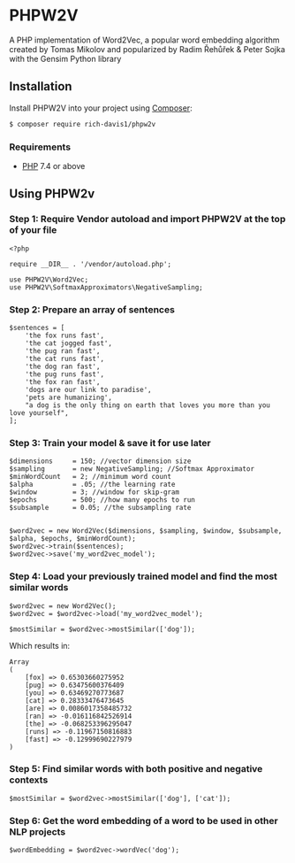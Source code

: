 # PHPW2V
A PHP implementation of Word2Vec, a popular word embedding algorithm created by Tomas Mikolov and popularized by Radim Řehůřek &amp; Peter Sojka with the Gensim Python library

## Installation
Install PHPW2V into your project using [Composer](https://getcomposer.org/):
```sh
$ composer require rich-davis1/phpw2v
```

### Requirements
- [PHP](https://php.net/manual/en/install.php) 7.4 or above



## Using PHPW2v


### Step 1: Require Vendor autoload and import PHPW2V at the top of your file

```
<?php

require __DIR__ . '/vendor/autoload.php';

use PHPW2V\Word2Vec;
use PHPW2V\SoftmaxApproximators\NegativeSampling;
```


### Step 2: Prepare an array of sentences

```
$sentences = [
    'the fox runs fast',
    'the cat jogged fast',
    'the pug ran fast',
    'the cat runs fast',
    'the dog ran fast',
    'the pug runs fast',
    'the fox ran fast',
    'dogs are our link to paradise',
    'pets are humanizing',
    "a dog is the only thing on earth that loves you more than you love yourself",    
];

```


### Step 3: Train your model & save it for use later

```
$dimensions     = 150; //vector dimension size
$sampling       = new NegativeSampling; //Softmax Approximator
$minWordCount   = 2; //minimum word count
$alpha          = .05; //the learning rate
$window         = 3; //window for skip-gram
$epochs         = 500; //how many epochs to run
$subsample      = 0.05; //the subsampling rate


$word2vec = new Word2Vec($dimensions, $sampling, $window, $subsample,  $alpha, $epochs, $minWordCount);
$word2vec->train($sentences);
$word2vec->save('my_word2vec_model');
```


### Step 4: Load your previously trained model and find the most similar words 
```
$word2vec = new Word2Vec();
$word2vec = $word2vec->load('my_word2vec_model');

$mostSimilar = $word2vec->mostSimilar(['dog']);
```

Which results in:
```
Array
(
    [fox] => 0.65303660275952
    [pug] => 0.63475600376409
    [you] => 0.63469270773687
    [cat] => 0.28333476473645
    [are] => 0.0086017358485732
    [ran] => -0.016116842526914
    [the] => -0.068253396295047
    [runs] => -0.11967150816883
    [fast] => -0.12999690227979
)
```


### Step 5: Find similar words with both positive and negative contexts
```
$mostSimilar = $word2vec->mostSimilar(['dog'], ['cat']);
```


### Step 6: Get the word embedding of a word to be used in other NLP projects
```
$wordEmbedding = $word2vec->wordVec('dog');
```


